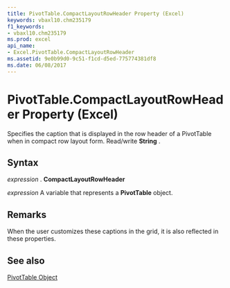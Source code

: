 ```yaml
---
title: PivotTable.CompactLayoutRowHeader Property (Excel)
keywords: vbaxl10.chm235179
f1_keywords:
- vbaxl10.chm235179
ms.prod: excel
api_name:
- Excel.PivotTable.CompactLayoutRowHeader
ms.assetid: 9e0b99d0-9c51-f1cd-d5ed-775774381df8
ms.date: 06/08/2017
---
```



# PivotTable.CompactLayoutRowHeader Property (Excel)

Specifies the caption that is displayed in the row header of a PivotTable when in compact row layout form. Read/write  **String** .


## Syntax

 _expression_ . **CompactLayoutRowHeader**

 _expression_ A variable that represents a **PivotTable** object.


## Remarks

When the user customizes these captions in the grid, it is also reflected in these properties.


## See also


[PivotTable Object](Excel.PivotTable.md)

